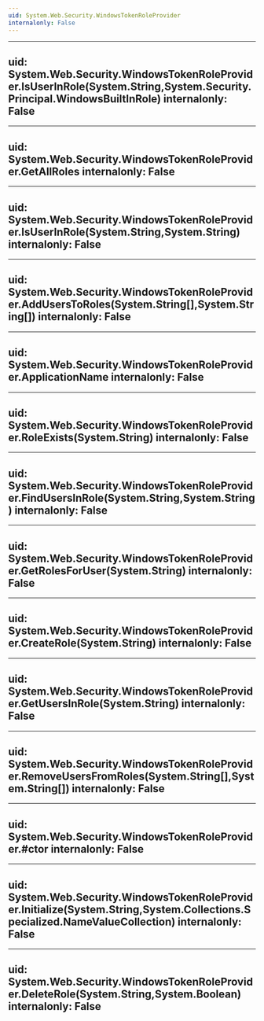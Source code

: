 ```yaml
---
uid: System.Web.Security.WindowsTokenRoleProvider
internalonly: False
---
```


---
uid: System.Web.Security.WindowsTokenRoleProvider.IsUserInRole(System.String,System.Security.Principal.WindowsBuiltInRole)
internalonly: False
---

---
uid: System.Web.Security.WindowsTokenRoleProvider.GetAllRoles
internalonly: False
---

---
uid: System.Web.Security.WindowsTokenRoleProvider.IsUserInRole(System.String,System.String)
internalonly: False
---

---
uid: System.Web.Security.WindowsTokenRoleProvider.AddUsersToRoles(System.String[],System.String[])
internalonly: False
---

---
uid: System.Web.Security.WindowsTokenRoleProvider.ApplicationName
internalonly: False
---

---
uid: System.Web.Security.WindowsTokenRoleProvider.RoleExists(System.String)
internalonly: False
---

---
uid: System.Web.Security.WindowsTokenRoleProvider.FindUsersInRole(System.String,System.String)
internalonly: False
---

---
uid: System.Web.Security.WindowsTokenRoleProvider.GetRolesForUser(System.String)
internalonly: False
---

---
uid: System.Web.Security.WindowsTokenRoleProvider.CreateRole(System.String)
internalonly: False
---

---
uid: System.Web.Security.WindowsTokenRoleProvider.GetUsersInRole(System.String)
internalonly: False
---

---
uid: System.Web.Security.WindowsTokenRoleProvider.RemoveUsersFromRoles(System.String[],System.String[])
internalonly: False
---

---
uid: System.Web.Security.WindowsTokenRoleProvider.#ctor
internalonly: False
---

---
uid: System.Web.Security.WindowsTokenRoleProvider.Initialize(System.String,System.Collections.Specialized.NameValueCollection)
internalonly: False
---

---
uid: System.Web.Security.WindowsTokenRoleProvider.DeleteRole(System.String,System.Boolean)
internalonly: False
---
